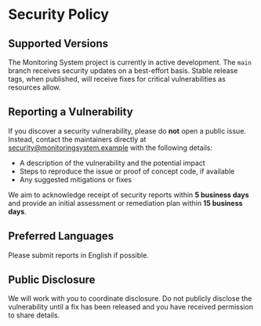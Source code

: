 # Security Policy

## Supported Versions

The Monitoring System project is currently in active development. The `main`
branch receives security updates on a best-effort basis. Stable release tags,
when published, will receive fixes for critical vulnerabilities as resources
allow.

## Reporting a Vulnerability

If you discover a security vulnerability, please do **not** open a public issue.
Instead, contact the maintainers directly at
[security@monitoringsystem.example](mailto:security@monitoringsystem.example)
with the following details:

- A description of the vulnerability and the potential impact
- Steps to reproduce the issue or proof of concept code, if available
- Any suggested mitigations or fixes

We aim to acknowledge receipt of security reports within **5 business days** and
provide an initial assessment or remediation plan within **15 business days**.

## Preferred Languages

Please submit reports in English if possible.

## Public Disclosure

We will work with you to coordinate disclosure. Do not publicly disclose the
vulnerability until a fix has been released and you have received permission to
share details.
